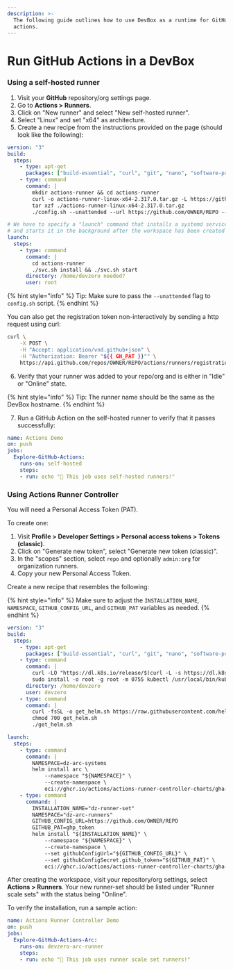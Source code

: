 ```yaml
---
description: >-
  The following guide outlines how to use DevBox as a runtime for GitHub
  actions.
---
```


# Run GitHub Actions in a DevBox

### Using a self-hosted runner

1. Visit your **GitHub** repository/org settings page.
2. Go to **Actions > Runners**.
3. Click on "New runner" and select "New self-hosted runner".
4. Select "Linux" and set "x64" as architecture.
5. Create a new recipe from the instructions provided on the page (should look like the following):

```yaml
version: "3"
build:
  steps:
    - type: apt-get
      packages: ["build-essential", "curl", "git", "nano", "software-properties-common", "ssh", "sudo", "tar", "unzip", "vim", "wget", "zip"]
    - type: command
      command: |
        mkdir actions-runner && cd actions-runner
        curl -o actions-runner-linux-x64-2.317.0.tar.gz -L https://github.com/actions/runner/releases/download/v2.317.0/actions-runner-linux-x64-2.317.0.tar.gz
        tar xzf ./actions-runner-linux-x64-2.317.0.tar.gz
        ./config.sh --unattended --url https://github.com/OWNER/REPO --token <token> --labels devzero

# We have to specify a "launch" command that installs a systemd service
# and starts it in the background after the workspace has been created
launch:
  steps:
    - type: command
      command: |
        cd actions-runner
        ./svc.sh install && ./svc.sh start
      directory: /home/devzero needed?
      user: root
```

{% hint style="info" %}
Tip: Make sure to pass the `--unattended` flag to `config.sh` script.
{% endhint %}

You can also get the registration token non-interactively by sending a http request using curl:

```sh
curl \
    -X POST \
    -H "Accept: application/vnd.github+json" \
    -H "Authorization: Bearer "${{ GH_PAT }}"" \
    https://api.github.com/repos/OWNER/REPO/actions/runners/registration-token
```

6. Verify that your runner was added to your repo/org and is either in "Idle" or "Online" state.

{% hint style="info" %}
Tip: The runner name should be the same as the DevBox hostname.
{% endhint %}

7. Run a GitHub Action on the self-hosted runner to verify that it passes successfully:

```yaml
name: Actions Demo
on: push
jobs:
  Explore-GitHub-Actions:
    runs-on: self-hosted
    steps:
    - run: echo "🎉 This job uses self-hosted runners!"
```

### Using Actions Runner Controller

You will need a Personal Access Token (PAT).

To create one:

1. Visit **Profile > Developer Settings > Personal access tokens > Tokens (classic)**.
2. Click on "Generate new token", select "Generate new token (classic)".
3. In the "scopes" section, select `repo` and optionally `admin:org` for organization runners.
4. Copy your new Personal Access Token.

Create a new recipe that resembles the following:

{% hint style="info" %}
Make sure to adjust the `INSTALLATION_NAME`, `NAMESPACE`, `GITHUB_CONFIG_URL`, and `GITHUB_PAT` variables as needed.
{% endhint %}

```yaml
version: "3"
build:
  steps:
    - type: apt-get
      packages: ["build-essential", "curl", "git", "nano", "software-properties-common", "ssh", "sudo", "tar", "unzip", "vim", "wget", "zip"]
    - type: command
      command: |
        curl -LO "https://dl.k8s.io/release/$(curl -L -s https://dl.k8s.io/release/stable.txt)/bin/linux/amd64/kubectl"
        sudo install -o root -g root -m 0755 kubectl /usr/local/bin/kubectl && rm kubectl
      directory: /home/devzero
      user: devzero
    - type: command
      command: |
        curl -fsSL -o get_helm.sh https://raw.githubusercontent.com/helm/helm/main/scripts/get-helm-3
        chmod 700 get_helm.sh
        ./get_helm.sh

launch:
  steps:
    - type: command
      command: |
        NAMESPACE=dz-arc-systems
        helm install arc \
            --namespace "${NAMESPACE}" \
            --create-namespace \
            oci://ghcr.io/actions/actions-runner-controller-charts/gha-runner-scale-set-controller
    - type: command
      command: |
        INSTALLATION_NAME="dz-runner-set"
        NAMESPACE="dz-arc-runners"
        GITHUB_CONFIG_URL=https://github.com/OWNER/REPO
        GITHUB_PAT=ghp_token
        helm install "${INSTALLATION_NAME}" \
            --namespace "${NAMESPACE}" \
            --create-namespace \
            --set githubConfigUrl="${GITHUB_CONFIG_URL}" \
            --set githubConfigSecret.github_token="${GITHUB_PAT}" \
            oci://ghcr.io/actions/actions-runner-controller-charts/gha-runner-scale-set
```

After creating the workspace, visit your repository/org settings, select **Actions > Runners**. Your new runner-set should be listed under "Runner scale sets" with the status being "Online".

To verify the installation, run a sample action:

```yaml
name: Actions Runner Controller Demo
on: push
jobs:
  Explore-GitHub-Actions-Arc:
    runs-on: devzero-arc-runner
    steps:
    - run: echo "🎉 This job uses runner scale set runners!"
```

